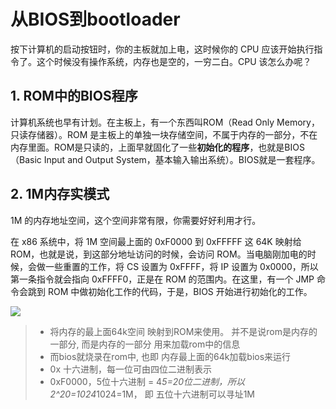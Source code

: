 # 从BIOS到bootloader

按下计算机的启动按钮时，你的主板就加上电，这时候你的 CPU 应该开始执行指令了。这个时候没有操作系统，内存也是空的，一穷二白。CPU 该怎么办呢？

## 1. ROM中的BIOS程序
计算机系统也早有计划。在主板上，有一个东西叫ROM（Read Only Memory，只读存储器）。ROM 是主板上的单独一块存储空间，不属于内存的一部分，不在内存里面。ROM是只读的，上面早就固化了一些**初始化的程序**，也就是BIOS（Basic Input and Output System，基本输入输出系统）。BIOS就是一套程序。

## 2. 1M内存实模式
1M 的内存地址空间，这个空间非常有限，你需要好好利用才行。

在 x86 系统中，将 1M 空间最上面的 0xF0000 到 0xFFFFF 这 64K 映射给 ROM，也就是说，到这部分地址访问的时候，会访问 ROM。当电脑刚加电的时候，会做一些重置的工作，将 CS 设置为 0xFFFF，将 IP 设置为 0x0000，所以第一条指令就会指向 0xFFFF0，正是在 ROM 的范围内。在这里，有一个 JMP 命令会跳到 ROM 中做初始化工作的代码，于是，BIOS 开始进行初始化的工作。

![](http://tvax3.sinaimg.cn/large/006gDTsUgy1g8a8mamrcjj31dw0vwmzs.jpg)

> - 将内存的最上面64k空间 映射到ROM来使用。 并不是说rom是内存的一部分, 而是内存的一部分 用来加载rom中的信息
> - 而bios就烧录在rom中, 也即 内存最上面的64k加载bios来运行
> - 0x 十六进制，每一位可由四位二进制表示
> - 0xF0000，5位十六进制 = 4*5=20位二进制，所以2^20=1024*1024=1M， 即 五位十六进制可以寻址1M
